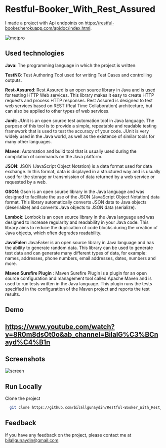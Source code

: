 # Restful-Booker_With_Rest_Assured
 
I made a project with Api endpoints on https://restful-booker.herokuapp.com/apidoc/index.html.

![motpro](https://user-images.githubusercontent.com/21973124/210185189-60aee31c-9f1c-4441-9e61-dbce422e35c2.png)

    
## Used technologies

**Java**: The programming language in which the project is written

**TestNG**: Test Authoring Tool used for writing Test Cases and controlling outputs.

**Rest-Assured**: Rest Assured is an open source library in Java and is used for testing HTTP Web services. This library makes it easy to create HTTP requests and process HTTP responses. Rest Assured is designed to test web services based on REST (Real Time Collaboration) architecture, but can also be applied to other types of web services.

**Junit**: JUnit is an open source test automation tool in Java language. The purpose of this tool is to provide a simple, repeatable and readable testing framework that is used to test the accuracy of your code. JUnit is very widely used in the Java world, as well as the existence of similar tools for many other languages.

**Maven**: Automation and build tool that is usually used during the compilation of commands on the Java platform.

**JSON**: JSON (JavaScript Object Notation) is a data format used for data exchange. In this format, data is displayed in a structured way and is usually used for the storage or transmission of data returned by a web service or requested by a web.

**GSON**: Gson is an open source library in the Java language and was designed to facilitate the use of the JSON (JavaScript Object Notation) data format. This library automatically converts JSON data to Java objects (deserialize) and converts Java objects to JSON data (serialize).

**Lombok**: Lombok is an open source library in the Java language and was designed to increase regularity and readability in your Java code. This library aims to reduce the duplication of code blocks during the creation of Java objects, which often degrades readability.

**JavaFaler**: JavaFaker is an open source library in Java language and has the ability to generate random data. This library can be used to generate test data and can generate many different types of data, for example: names, addresses, phone numbers, email addresses, dates, numbers and more.

**Maven Surefire Plugin** : Maven Surefire Plugin is a plugin for an open source configuration and management tool called Apache Maven and is used to run tests written in the Java language. This plugin runs the tests specified in the configuration of the Maven project and reports the test results.

## Demo

## https://www.youtube.com/watch?v=8R0m8dsOt0o&ab_channel=BilalG%C3%BCnayd%C4%B1n

  
## Screenshots


![screen](https://user-images.githubusercontent.com/21973124/210185130-a1ad92bf-0b60-401b-b356-477f46b76b82.jpg)

  
## Run Locally

Clone the project

```bash
  git clone https://github.com/bilallgunaydin/Restful-Booker_With_Rest_Assured.git
```

## Feedback

If you have any feedback on the project, please contact me at bilallgunaydin@gmail.com.

  
